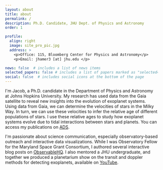 ```yaml
---
layout: about
title: about
permalink: /
description: Ph.D. Candidate, JHU Dept. of Physics and Astronomy
order: 1

profile:
  align: right
  image: site_pro_pic.jpg
  address: >
    <p>Office: 115, Bloomberg Center for Physics and Astronomy</p>
    <p>Email: jhamer3 [at] jhu.edu </p>

news: false  # includes a list of news items
selected_papers: false # includes a list of papers marked as "selected={true}"
social: false  # includes social icons at the bottom of the page
---
```

<meta name="keywords" content="Jacob, Hamer, Jacob Hamer, Jacob H Hamer, exoplanets, physics,
astronomy, astrophysics, statistics, data science, astronomer,
astrophysicist, data scientist, Baldwin Senior High School, CUNY Hunter College, CUNY Macaulay Honors College,
CUNY Macaulay Honors College at Hunter College, Hunter College, Johns Hopkins University,
The Johns Hopkins University" />

I'm Jacob, a Ph.D. candidate in the Department of Physics and Astronomy at 
Johns Hopkins University. My research has used data from the Gaia satellite
to reveal new insights into the evolution of exoplanet systems. Using data from Gaia,
we can determine the velocities of stars in the Milky Way. In turn, we can use these 
velocities to infer the relative age of different populations of stars. I use these relative ages
to study how exoplanet systems evolve due to tidal interactions between stars and planets. You can 
access my publications on [ADS](https://ui.adsabs.harvard.edu/search/q=%22Hamer%2C%20Jacob%20H.%22%20year%3A2016-&sort=date%20desc%2C%20bibcode%20desc&p_=0).

I'm passionate about science communication, especially observatory-based outreach
and interactive data visualizations. While I was Observatory Fellow for the Maryland 
Space Grant Consortium, I authored several interactive blog posts on 
[ObservableHQ](https://observablehq.com/search?query=jhhamer&onlyOwner=false&creator=&owner=false&team=&published=true&unlisted=false&includePrivate=false&onlyTitle=false&sort=created&direction=desc). I also mentored a 
JHU undergraduate, and together we produced a planetarium show 
on the transit and doppler methods for detecting exoplanets, available on 
[YouTube](https://www.youtube.com/watch?v=_vlDmQSgOK8).

